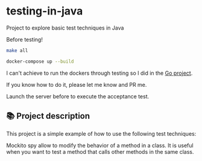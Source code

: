 # testing-in-java
Project to explore basic test techniques in Java

Before testing!

```bash
make all
```

```bash
docker-compose up --build
```
I can't achieve to run the dockers through testing so I did in the [Go project](https://github.com/dasalgadoc/testing-in-go).

If you know how to do it, please let me know and PR me.

Launch the server before to execute the acceptance test.


## 📚 Project description

This project is a simple example of how to use the following test techniques:

Mockito spy allow to modify the behavior of a method in a class. It is useful when you want to test a method that calls other methods in the same class.
